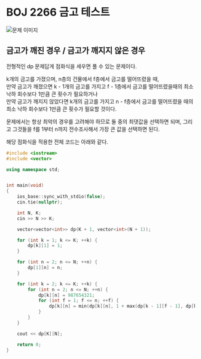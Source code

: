 # BOJ 2266 금고 테스트

![문제 이미지](https://user-images.githubusercontent.com/29500858/194590754-7fafa3a5-a864-4297-81eb-20438772c34a.png)

## 금고가 깨진 경우 / 금고가 깨지지 않은 경우

전형적인 dp 문제답게 점화식을 세우면 풀 수 있는 문제이다. <br>

k개의 금고를 가졌으며, n층의 건물에서 f층에서 금고를 떨어뜨렸을 때, <br>
만약 금고가 깨졌으면 k - 1개의 금고를 가지고 f - 1층에서 금고를 떨어뜨렸을때의 최소 낙하 회수보다 1만큼 큰 횟수가 필요하거나 <br>
만약 금고가 깨지지 않았다면 k개의 금고를 가지고  n - f층에서 금고를 떨어뜨렸을 때의 최소 낙하 회수보다 1만큼 큰 횟수가 필요할 것이다. <br>

문제에서는 항상 최악의 경우를 고려해야 하므로 둘 중의 최댓값을 선택하면 되며, 그리고 그것들을 f를 1부터 n까지 전수조사해서 가장 큰 값을 선택하면 된다. <br>

해당 점화식을 적용한 전체 코드는 아래와 같다. <br>

```C++
#include <iostream>
#include <vector>

using namespace std;


int main(void)
{
	ios_base::sync_with_stdio(false);
	cin.tie(nullptr);

	int N, K;
	cin >> N >> K;

	vector<vector<int>> dp(K + 1, vector<int>(N + 1));

	for (int k = 1; k <= K; ++k) {
		dp[k][1] = 1;
	}

	for (int n = 2; n <= N; ++n) {
		dp[1][n] = n;
	}

	for (int k = 2; k <= K; ++k) {
		for (int n = 2; n <= N; ++n) {
			dp[k][n] = 987654321;
			for (int f = 1; f <= n; ++f) {
				dp[k][n] = min(dp[k][n], 1 + max(dp[k - 1][f - 1], dp[k][n - f]));
			}
		}
	}

	cout << dp[K][N];

	return 0;
}
```
